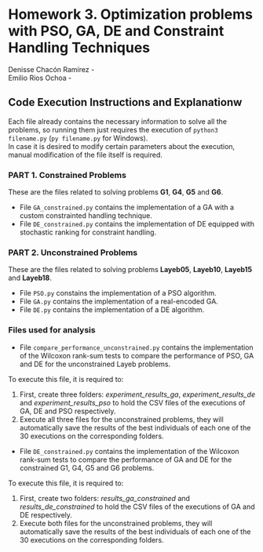 # Homework 3. Optimization problems with PSO, GA, DE and Constraint Handling Techniques

Denisse Chacón Ramírez -  <br />
Emilio Rios Ochoa - 

## Code Execution Instructions and Explanationw

Each file already contains the necessary information to solve all the problems, so running them just requires the execution of `python3 filename.py` (`py filename.py` for Windows).<br />
In case it is desired to modify certain parameters about the execution, manual modification of the file itself is required.

### PART 1. Constrained Problems

These are the files related to solving problems **G1**, **G4**, **G5** and **G6**.

* File `GA_constrained.py` contains the implementation of a GA with a custom constrainted handling technique.
* File `DE_constrained.py` contains the implementation of DE equipped with stochastic ranking for constraint handling.

### PART 2. Unconstrained Problems

These are the files related to solving problems **Layeb05**, **Layeb10**, **Layeb15** and **Layeb18**.

* File `PSO.py` constains the implementation of a PSO algorithm.
* File `GA.py` contains the implementation of a real-encoded GA.
* File `DE.py` contains the implementation of a DE algorithm.

### Files used for analysis

* File `compare_performance_unconstrained.py` contains the implementation of the Wilcoxon rank-sum tests to compare the performance of PSO, GA and DE for the unconstrained Layeb problems.

To execute this file, it is required to:
1) First, create three folders: _experiment_results_ga_, _experiment_results_de_ and _experiment_results_pso_ to hold the CSV files of the executions of GA, DE and PSO respectively.
2) Execute all three files for the unconstrained problems, they will automatically save the results of the best individuals of each one of the 30 executions on the corresponding folders.

* File `DE_constrained.py` contains the implementation of the Wilcoxon rank-sum tests to compare the performance of GA and DE for the constrained G1, G4, G5 and G6 problems.

To execute this file, it is required to:
1) First, create two folders: _results_ga_constrained_ and _results_de_constrained_ to hold the CSV files of the executions of GA and DE respectively.
2) Execute both files for the unconstrained problems, they will automatically save the results of the best individuals of each one of the 30 executions on the corresponding folders.

